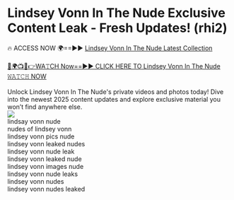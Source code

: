 # Lindsey Vonn In The Nude Exclusive Content Leak - Fresh Updates! (rhi2)

🔥 ACCESS NOW 🌍==►► <a href="https://tinyurl.com/2mz8nhtm" rel="nofollow">Lindsey Vonn In The Nude Latest Collection</a>
<br><br>
[🔴🌍📺📱👉WA𝚃CH Now==►► CLICK HERE TO Lindsey Vonn In The Nude 𝚆𝙰𝚃𝙲𝙷 NOW](https://tinyurl.com/2mz8nhtm)
<br><br>
Unlock Lindsey Vonn In The Nude's private videos and photos today! Dive into the newest 2025 content updates and explore exclusive material you won’t find anywhere else.
<br>
<a href="https://tinyurl.com/2mz8nhtm" rel="nofollow" data-target="animated-image.originalLink"><img src="https://camo.githubusercontent.com/8a4f000d20f83aca3bf7ec5f350d767afa0574a8a352519fd8cfa583a6f93a33/68747470733a2f2f692e696d6775722e636f6d2f644a486b345a712e676966" data-canonical-src="https://i.imgur.com/dJHk4Zq.gif" style="max-width: 100%; display: inline-block;" data-target="animated-image.originalImage"></a>
<br>
lindsay vonn nude<br>
nudes of lindsey vonn<br>
lindsey vonn pics nude<br>
lindsey vonn leaked nudes<br>
lindsey vonn nude leak<br>
lindsey vonn leaked nude<br>
lindsey vonn images nude<br>
lindsey vonn nude leaks<br>
lindsey vonn nudes<br>
lindsey vonn nudes leaked
